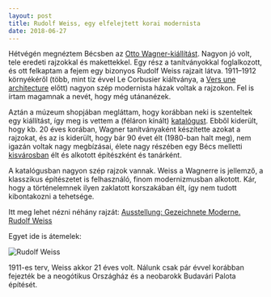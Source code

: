 ```yaml
---
layout: post
title: Rudolf Weiss, egy elfelejtett korai modernista
date: 2018-06-27
---
```

Hétvégén megnéztem Bécsben az [Otto Wagner-kiállítást](https://www.wienmuseum.at/de/aktuelle-ausstellungen/ansicht/otto-wagner.html). Nagyon jó volt, tele eredeti rajzokkal és makettekkel. Egy rész a tanítványokkal foglalkozott, és ott felkaptam a fejem egy bizonyos Rudolf Weiss rajzait látva. 1911–1912 környékéről (több, mint tíz évvel Le Corbusier kiáltványa, a [Vers une architecture](https://en.wikipedia.org/wiki/Toward_an_Architecture) előtt) nagyon szép modernista házak voltak a rajzokon. Fel is írtam magamnak a nevét, hogy még utánanézek.

Aztán a múzeum shopjában megláttam, hogy korábban neki is szenteltek egy kiállítást, így meg is vettem a (féláron kínált) [katalógust](https://issuu.com/wienmuseum/docs/wien_museum_katalog_gezeichnete_mod?e=8579064/35008619). Ebből kiderült, hogy kb. 20 éves korában, Wagner tanítványaként készítette azokat a rajzokat, és az is kiderült, hogy bár 90 évet élt (1980-ban halt meg), nem igazán voltak nagy megbízásai, élete nagy részében egy Bécs melletti [kisvárosban](https://en.wikipedia.org/wiki/Kaltenleutgeben) élt és alkotott építészként és tanárként.

A katalógusban nagyon szép rajzok vannak. Weiss a Wagnerre is jellemző, a klasszikus építészetet is felhasználó, finom modernizmusban alkotott. Kár, hogy a történelemnek ilyen zaklatott korszakában élt, így nem tudott kibontakozni a tehetsége.

Itt meg lehet nézni néhány rajzát: [Ausstellung: Gezeichnete Moderne. Rudolf Weiss](http://www.architektur-online.com/schlagzeilen/ausstellung-gezeichnete-moderne-rudolf-weiss)

Egyet ide is átemelek:

![Rudolf Weiss](https://www.dropbox.com/s/ytiilprglb7hqnj/Gezeichnete_Moderne_4.jpg?raw=1)

1911-es terv, Weiss akkor 21 éves volt. Nálunk csak pár évvel korábban fejezték be a neogótikus Országház és a neobarokk Budavári Palota építését.
